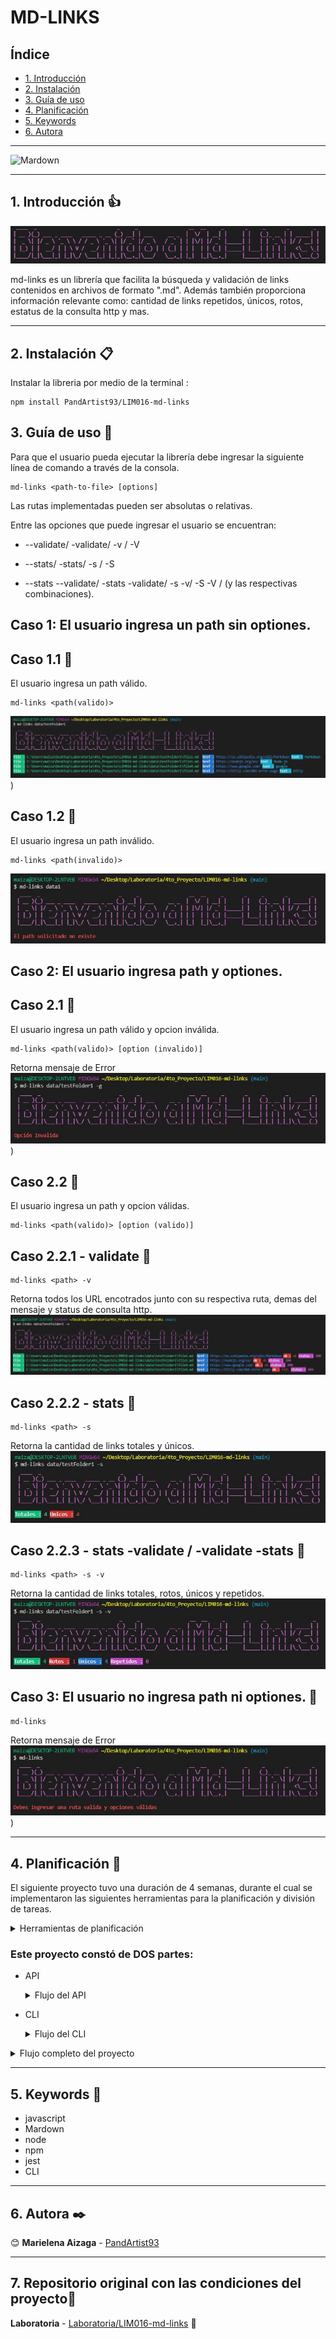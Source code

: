# MD-LINKS

## Índice

* [1. Introducción](#1-Introducción)
* [2. Instalación](#2-Instalación)
* [3. Guía de uso](#3-Guia_de_uso)
* [4. Planificación](#4-Planificación)
* [5. Keywords](#5-Keywords)
* [6. Autora](#6-Autora)

***

![Mardown](https://css-tricks.com/wp-content/uploads/2016/01/choose-markdown.jpg)

***
## 1. Introducción 👍

![bienvenido](Imag/Menssage.jpeg)

md-links es un librería que facilita la búsqueda y validación de links contenidos en archivos de formato ".md". Además también proporciona información relevante como: cantidad de links repetidos, únicos, rotos, estatus de la consulta http y mas.

***

## 2. Instalación 📋

Instalar la libreria por medio de la terminal :

```
npm install PandArtist93/LIM016-md-links
```

## 3. Guía de uso 🔧

Para que el usuario pueda ejecutar la librería debe ingresar la siguiente línea de comando a través de la consola.

```
md-links <path-to-file> [options]
```

Las rutas implementadas pueden ser absolutas o relativas. 

Entre las opciones que puede ingresar el usuario se encuentran: 

- --validate/ -validate/ -v / -V 

- --stats/ -stats/ -s / -S

- --stats --validate/ -stats -validate/ -s -v/ -S -V / (y las respectivas combinaciones).


## **Caso 1:** El usuario ingresa un path sin optiones.

## Caso 1.1 📌
El usuario ingresa un path válido.

```
md-links <path(valido)> 

```
![caso-1.1](Imag/caso1.1.jpeg)
)

## Caso 1.2 📌
El usuario ingresa un path inválido.

```
md-links <path(invalido)> 

```
![caso-1.2](Imag/caso-1.2.jpeg)


## **Caso 2:** El usuario ingresa path y optiones.

## Caso 2.1 📌
El usuario ingresa un path válido y opcion inválida.

```
md-links <path(valido)> [option (invalido)]

```
Retorna mensaje de Error
![caso-2.1](Imag/caso-2.1.jpeg)
)

## Caso 2.2 📌
El usuario ingresa un path y opcion válidas.

```
md-links <path(valido)> [option (valido)]

```
## Caso 2.2.1 - validate 📌
```
md-links <path> -v

```
Retorna todos los URL encotrados junto con su respectiva ruta, demas del mensaje y status de consulta http. 
![caso-2.2.1](Imag/caso-2.2.1.jpeg)

## Caso 2.2.2 - stats 📌

```
md-links <path> -s

```
Retorna la cantidad de links totales y únicos.
![caso-2.2.2](Imag/caso-2.2.2.jpeg)

## Caso 2.2.3 - stats -validate / -validate -stats 📌
```
md-links <path> -s -v

```
Retorna la cantidad de links totales, rotos, únicos y repetidos.
![caso-2.2.3](Imag/caso-2.2.3.jpeg)

## **Caso 3:** El usuario no ingresa path ni optiones. 📌

```
md-links 

```
Retorna mensaje de Error
![caso-3](Imag/caso-3.jpeg)
)

***

## 4. Planificación 📅

El siguiente proyecto tuvo una duración de 4 semanas, durante el cual se implementaron las siguientes herramientas para la planificación y división de tareas. 

<details><summary>Herramientas de planificación</summary><p>

  * [Trello](https://trello.com/b/6oF4957T/md-links)
  <!-- * [Github Projects]() -->
</p></details>


### Este proyecto constó de DOS partes:

* API
  <details><summary>Flujo del API</summary><p>

    * [Diagrama-API](https://app.diagrams.net/?libs=general;flowchart&src=about#G1Ykaf9cwz5BsF1aZRcu-mp26_sUqZertM)
  </p></details>
* CLI
  <details><summary>Flujo del CLI</summary><p>

    * [Diagrama-CLI](https://app.diagrams.net/?src=about#G1Ouz5aGjitsn5Bc7XkFAr0oLJ9L44N82I)
  </p></details>

<details><summary>Flujo completo del proyecto</summary><p>

  * [Diagrama](https://miro.com/app/board/uXjVOWEsytk=/)
</p></details>  

***

## 5. Keywords 🔑

* javascript
* Mardown
* node
* npm
* jest
* CLI

***

## 6. Autora ✒️

😊 **Marielena Aizaga** - [PandArtist93](https://github.com/PandArtist93)

***

## 7. Repositorio original con las condiciones del proyecto🔗

 **Laboratoria** - [Laboratoria/LIM016-md-links](https://github.com/Laboratoria/LIM016-md-links) 💛